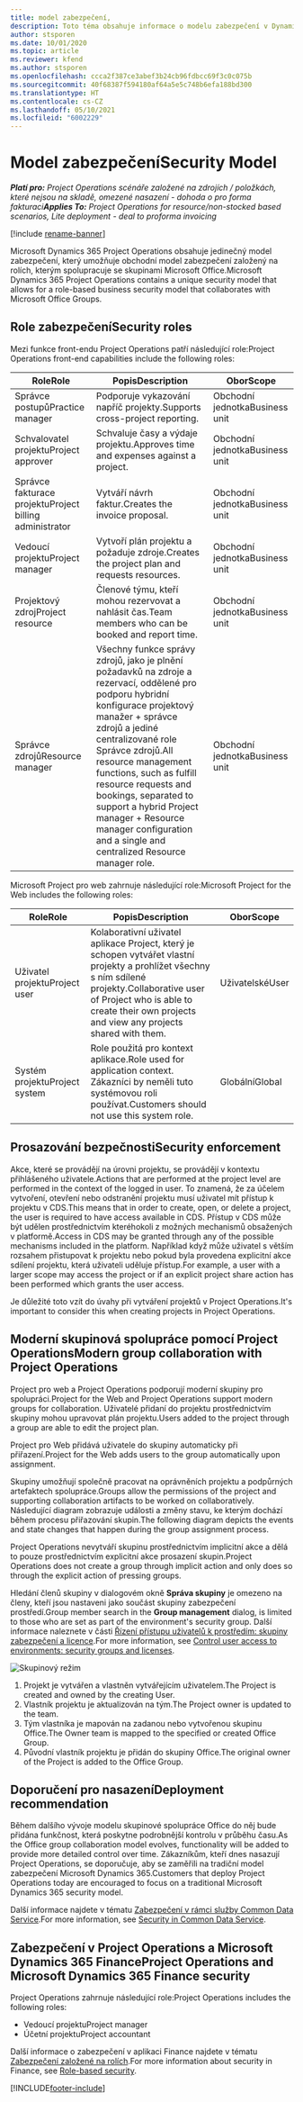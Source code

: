 ```yaml
---
title: model zabezpečení,
description: Toto téma obsahuje informace o modelu zabezpečení v Dynamics 365 Project Operations.
author: stsporen
ms.date: 10/01/2020
ms.topic: article
ms.reviewer: kfend
ms.author: stsporen
ms.openlocfilehash: ccca2f387ce3abef3b24cb96fdbcc69f3c0c075b
ms.sourcegitcommit: 40f68387f594180af64a5e5c748b6efa188bd300
ms.translationtype: HT
ms.contentlocale: cs-CZ
ms.lasthandoff: 05/10/2021
ms.locfileid: "6002229"
---
```

# <a name="security-model"></a><span data-ttu-id="efd45-103">Model zabezpečení</span><span class="sxs-lookup"><span data-stu-id="efd45-103">Security Model</span></span>

<span data-ttu-id="efd45-104">_**Platí pro:** Project Operations scénáře založené na zdrojích / položkách, které nejsou na skladě, omezené nasazení - dohoda o pro forma fakturaci_</span><span class="sxs-lookup"><span data-stu-id="efd45-104">_**Applies To:** Project Operations for resource/non-stocked based scenarios, Lite deployment - deal to proforma invoicing_</span></span>

[!include [rename-banner](~/includes/cc-data-platform-banner.md)]

<span data-ttu-id="efd45-105">Microsoft Dynamics 365 Project Operations obsahuje jedinečný model zabezpečení, který umožňuje obchodní model zabezpečení založený na rolích, kterým spolupracuje se skupinami Microsoft Office.</span><span class="sxs-lookup"><span data-stu-id="efd45-105">Microsoft Dynamics 365 Project Operations contains a unique security model that allows for a role-based business security model that collaborates with Microsoft Office Groups.</span></span> 


## <a name="security-roles"></a><span data-ttu-id="efd45-106">Role zabezpečení</span><span class="sxs-lookup"><span data-stu-id="efd45-106">Security roles</span></span>
<span data-ttu-id="efd45-107">Mezi funkce front-endu Project Operations patří následující role:</span><span class="sxs-lookup"><span data-stu-id="efd45-107">Project Operations front-end capabilities include the following roles:</span></span>

| <span data-ttu-id="efd45-108">Role</span><span class="sxs-lookup"><span data-stu-id="efd45-108">Role</span></span>                          | <span data-ttu-id="efd45-109">Popis</span><span class="sxs-lookup"><span data-stu-id="efd45-109">Description</span></span>                                                                                                                                                                 | <span data-ttu-id="efd45-110">Obor</span><span class="sxs-lookup"><span data-stu-id="efd45-110">Scope</span></span> |
|-------------------------------|-----------------------------------------------------------------------------------------------------------------------------------------------------------------------------|------|
| <span data-ttu-id="efd45-111">Správce postupů</span><span class="sxs-lookup"><span data-stu-id="efd45-111">Practice manager</span></span>              | <span data-ttu-id="efd45-112">Podporuje vykazování napříč projekty.</span><span class="sxs-lookup"><span data-stu-id="efd45-112">Supports cross-project reporting.</span></span>                                                                                                            | <span data-ttu-id="efd45-113">Obchodní jednotka</span><span class="sxs-lookup"><span data-stu-id="efd45-113">Business unit</span></span>              |
| <span data-ttu-id="efd45-114">Schvalovatel projektu</span><span class="sxs-lookup"><span data-stu-id="efd45-114">Project approver</span></span>              | <span data-ttu-id="efd45-115">Schvaluje časy a výdaje projektu.</span><span class="sxs-lookup"><span data-stu-id="efd45-115">Approves time and expenses against a project.</span></span>                                                                                                                              | <span data-ttu-id="efd45-116">Obchodní jednotka</span><span class="sxs-lookup"><span data-stu-id="efd45-116">Business unit</span></span> |
| <span data-ttu-id="efd45-117">Správce fakturace projektu</span><span class="sxs-lookup"><span data-stu-id="efd45-117">Project billing administrator</span></span> | <span data-ttu-id="efd45-118">Vytváří návrh faktur.</span><span class="sxs-lookup"><span data-stu-id="efd45-118">Creates the invoice proposal.</span></span>                                                                                                                                                 | <span data-ttu-id="efd45-119">Obchodní jednotka</span><span class="sxs-lookup"><span data-stu-id="efd45-119">Business unit</span></span> |
| <span data-ttu-id="efd45-120">Vedoucí projektu</span><span class="sxs-lookup"><span data-stu-id="efd45-120">Project manager</span></span>               | <span data-ttu-id="efd45-121">Vytvoří plán projektu a požaduje zdroje.</span><span class="sxs-lookup"><span data-stu-id="efd45-121">Creates the project plan and requests resources.</span></span>                                                                                                                              | <span data-ttu-id="efd45-122">Obchodní jednotka</span><span class="sxs-lookup"><span data-stu-id="efd45-122">Business unit</span></span> |
| <span data-ttu-id="efd45-123">Projektový zdroj</span><span class="sxs-lookup"><span data-stu-id="efd45-123">Project resource</span></span>              | <span data-ttu-id="efd45-124">Členové týmu, kteří mohou rezervovat a nahlásit čas.</span><span class="sxs-lookup"><span data-stu-id="efd45-124">Team members who can be booked and report time.</span></span>                                                                                                          | <span data-ttu-id="efd45-125">Obchodní jednotka</span><span class="sxs-lookup"><span data-stu-id="efd45-125">Business unit</span></span>|
| <span data-ttu-id="efd45-126">Správce zdrojů</span><span class="sxs-lookup"><span data-stu-id="efd45-126">Resource manager</span></span>              | <span data-ttu-id="efd45-127">Všechny funkce správy zdrojů, jako je plnění požadavků na zdroje a rezervací, oddělené pro podporu hybridní konfigurace projektový manažer + správce zdrojů a jediné centralizované role Správce zdrojů.</span><span class="sxs-lookup"><span data-stu-id="efd45-127">All resource management functions, such as fulfill resource requests and bookings, separated to support a hybrid Project manager + Resource manager configuration and a single and centralized Resource manager role.</span></span> | <span data-ttu-id="efd45-128">Obchodní jednotka</span><span class="sxs-lookup"><span data-stu-id="efd45-128">Business unit</span></span> |


<span data-ttu-id="efd45-129">Microsoft Project pro web zahrnuje následující role:</span><span class="sxs-lookup"><span data-stu-id="efd45-129">Microsoft Project for the Web includes the following roles:</span></span>

| <span data-ttu-id="efd45-130">Role</span><span class="sxs-lookup"><span data-stu-id="efd45-130">Role</span></span>           | <span data-ttu-id="efd45-131">Popis</span><span class="sxs-lookup"><span data-stu-id="efd45-131">Description</span></span>                                                                                                        | <span data-ttu-id="efd45-132">Obor</span><span class="sxs-lookup"><span data-stu-id="efd45-132">Scope</span></span>  |
|----------------|--------------------------------------------------------------------------------------------------------------------|--------|
| <span data-ttu-id="efd45-133">Uživatel projektu</span><span class="sxs-lookup"><span data-stu-id="efd45-133">Project user</span></span>   | <span data-ttu-id="efd45-134">Kolaborativní uživatel aplikace Project, který je schopen vytvářet vlastní projekty a prohlížet všechny s ním sdílené projekty.</span><span class="sxs-lookup"><span data-stu-id="efd45-134">Collaborative user of Project   who is able to create their own projects and view any projects shared with   them.</span></span> | <span data-ttu-id="efd45-135">Uživatelské</span><span class="sxs-lookup"><span data-stu-id="efd45-135">User</span></span>   |
| <span data-ttu-id="efd45-136">Systém projektu</span><span class="sxs-lookup"><span data-stu-id="efd45-136">Project system</span></span> | <span data-ttu-id="efd45-137">Role použitá pro kontext aplikace.</span><span class="sxs-lookup"><span data-stu-id="efd45-137">Role used for application   context.</span></span> <span data-ttu-id="efd45-138">Zákazníci by neměli tuto systémovou roli používat.</span><span class="sxs-lookup"><span data-stu-id="efd45-138">Customers should not use this system role.</span></span>                                    | <span data-ttu-id="efd45-139">Globální</span><span class="sxs-lookup"><span data-stu-id="efd45-139">Global</span></span> |

## <a name="security-enforcement"></a><span data-ttu-id="efd45-140">Prosazování bezpečnosti</span><span class="sxs-lookup"><span data-stu-id="efd45-140">Security enforcement</span></span>
<span data-ttu-id="efd45-141">Akce, které se provádějí na úrovni projektu, se provádějí v kontextu přihlášeného uživatele.</span><span class="sxs-lookup"><span data-stu-id="efd45-141">Actions that are performed at the project level are performed in the context of the logged in user.</span></span> <span data-ttu-id="efd45-142">To znamená, že za účelem vytvoření, otevření nebo odstranění projektu musí uživatel mít přístup k projektu v CDS.</span><span class="sxs-lookup"><span data-stu-id="efd45-142">This means that in order to create, open, or delete a project, the user is required to have access available in CDS.</span></span> <span data-ttu-id="efd45-143">Přístup v CDS může být udělen prostřednictvím kteréhokoli z možných mechanismů obsažených v platformě.</span><span class="sxs-lookup"><span data-stu-id="efd45-143">Access in CDS may be granted through any of the possible mechanisms included in the platform.</span></span> <span data-ttu-id="efd45-144">Například když může uživatel s větším rozsahem přistupovat k projektu nebo pokud byla provedena explicitní akce sdílení projektu, která uživateli uděluje přístup.</span><span class="sxs-lookup"><span data-stu-id="efd45-144">For example, a user with a larger scope may access the project or if an explicit project share action has been performed which grants the user access.</span></span>

<span data-ttu-id="efd45-145">Je důležité toto vzít do úvahy při vytváření projektů v Project Operations.</span><span class="sxs-lookup"><span data-stu-id="efd45-145">It's important to consider this when creating projects in Project Operations.</span></span>

## <a name="modern-group-collaboration-with-project-operations"></a><span data-ttu-id="efd45-146">Moderní skupinová spolupráce pomocí Project Operations</span><span class="sxs-lookup"><span data-stu-id="efd45-146">Modern group collaboration with Project Operations</span></span>
<span data-ttu-id="efd45-147">Project pro web a Project Operations podporují moderní skupiny pro spolupráci.</span><span class="sxs-lookup"><span data-stu-id="efd45-147">Project for the Web and Project Operations support modern groups for collaboration.</span></span> <span data-ttu-id="efd45-148">Uživatelé přidaní do projektu prostřednictvím skupiny mohou upravovat plán projektu.</span><span class="sxs-lookup"><span data-stu-id="efd45-148">Users added to the project through a group are able to edit the project plan.</span></span>

<span data-ttu-id="efd45-149">Project pro Web přidává uživatele do skupiny automaticky při přiřazení.</span><span class="sxs-lookup"><span data-stu-id="efd45-149">Project for the Web adds users to the group automatically upon assignment.</span></span>

<span data-ttu-id="efd45-150">Skupiny umožňují společně pracovat na oprávněních projektu a podpůrných artefaktech spolupráce.</span><span class="sxs-lookup"><span data-stu-id="efd45-150">Groups allow the permissions of the project and supporting collaboration artifacts to be worked on collaboratively.</span></span> <span data-ttu-id="efd45-151">Následující diagram zobrazuje události a změny stavu, ke kterým dochází během procesu přiřazování skupin.</span><span class="sxs-lookup"><span data-stu-id="efd45-151">The following diagram depicts the events and state changes that happen during the group assignment process.</span></span>

<span data-ttu-id="efd45-152">Project Operations nevytváří skupinu prostřednictvím implicitní akce a dělá to pouze prostřednictvím explicitní akce prosazení skupin.</span><span class="sxs-lookup"><span data-stu-id="efd45-152">Project Operations does not create a group through implicit action and only does so through the explicit action of pressing groups.</span></span>

<span data-ttu-id="efd45-153">Hledání členů skupiny v dialogovém okně **Správa skupiny** je omezeno na členy, kteří jsou nastaveni jako součást skupiny zabezpečení prostředí.</span><span class="sxs-lookup"><span data-stu-id="efd45-153">Group member search in the **Group management** dialog, is limited to those who are set as part of the environment's security group.</span></span> <span data-ttu-id="efd45-154">Další informace naleznete v části [Řízení přístupu uživatelů k prostředím: skupiny zabezpečení a licence](/power-platform/admin/control-user-access).</span><span class="sxs-lookup"><span data-stu-id="efd45-154">For more information, see [Control user access to environments: security groups and licenses](/power-platform/admin/control-user-access).</span></span>

![Skupinový režim](./media/groupsmode.png)

1. <span data-ttu-id="efd45-156">Projekt je vytvářen a vlastněn vytvářejícím uživatelem.</span><span class="sxs-lookup"><span data-stu-id="efd45-156">The Project is created and owned by the creating User.</span></span>
2. <span data-ttu-id="efd45-157">Vlastník projektu je aktualizován na tým.</span><span class="sxs-lookup"><span data-stu-id="efd45-157">The Project owner is updated to the team.</span></span>
3. <span data-ttu-id="efd45-158">Tým vlastníka je mapován na zadanou nebo vytvořenou skupinu Office.</span><span class="sxs-lookup"><span data-stu-id="efd45-158">The Owner team is mapped to the specified or created Office Group.</span></span>
4. <span data-ttu-id="efd45-159">Původní vlastník projektu je přidán do skupiny Office.</span><span class="sxs-lookup"><span data-stu-id="efd45-159">The original owner of the Project is added to the Office Group.</span></span>

## <a name="deployment-recommendation"></a><span data-ttu-id="efd45-160">Doporučení pro nasazení</span><span class="sxs-lookup"><span data-stu-id="efd45-160">Deployment recommendation</span></span>
<span data-ttu-id="efd45-161">Během dalšího vývoje modelu skupinové spolupráce Office do něj bude přidána funkčnost, která poskytne podrobnější kontrolu v průběhu času.</span><span class="sxs-lookup"><span data-stu-id="efd45-161">As the Office group collaboration model evolves, functionality will be added to provide more detailed control over time.</span></span> <span data-ttu-id="efd45-162">Zákazníkům, kteří dnes nasazují Project Operations, se doporučuje, aby se zaměřili na tradiční model zabezpečení Microsoft Dynamics 365.</span><span class="sxs-lookup"><span data-stu-id="efd45-162">Customers that deploy Project Operations today are encouraged to focus on a traditional Microsoft Dynamics 365 security model.</span></span>

<span data-ttu-id="efd45-163">Další informace najdete v tématu [Zabezpečení v rámci služby Common Data Service](/power-platform/admin/wp-security).</span><span class="sxs-lookup"><span data-stu-id="efd45-163">For more information, see [Security in Common Data Service](/power-platform/admin/wp-security).</span></span>

## <a name="project-operations-and-microsoft-dynamics-365-finance-security"></a><span data-ttu-id="efd45-164">Zabezpečení v Project Operations a Microsoft Dynamics 365 Finance</span><span class="sxs-lookup"><span data-stu-id="efd45-164">Project Operations and Microsoft Dynamics 365 Finance security</span></span>
<span data-ttu-id="efd45-165">Project Operations zahrnuje následující role:</span><span class="sxs-lookup"><span data-stu-id="efd45-165">Project Operations includes the following roles:</span></span>

- <span data-ttu-id="efd45-166">Vedoucí projektu</span><span class="sxs-lookup"><span data-stu-id="efd45-166">Project manager</span></span>
- <span data-ttu-id="efd45-167">Účetní projektu</span><span class="sxs-lookup"><span data-stu-id="efd45-167">Project accountant</span></span>

<span data-ttu-id="efd45-168">Další informace o zabezpečení v aplikaci Finance najdete v tématu [Zabezpečení založené na rolích](/dynamics365/fin-ops-core/dev-itpro/sysadmin/role-based-security).</span><span class="sxs-lookup"><span data-stu-id="efd45-168">For more information about security in Finance, see [Role-based security](/dynamics365/fin-ops-core/dev-itpro/sysadmin/role-based-security).</span></span>




[!INCLUDE[footer-include](../includes/footer-banner.md)]